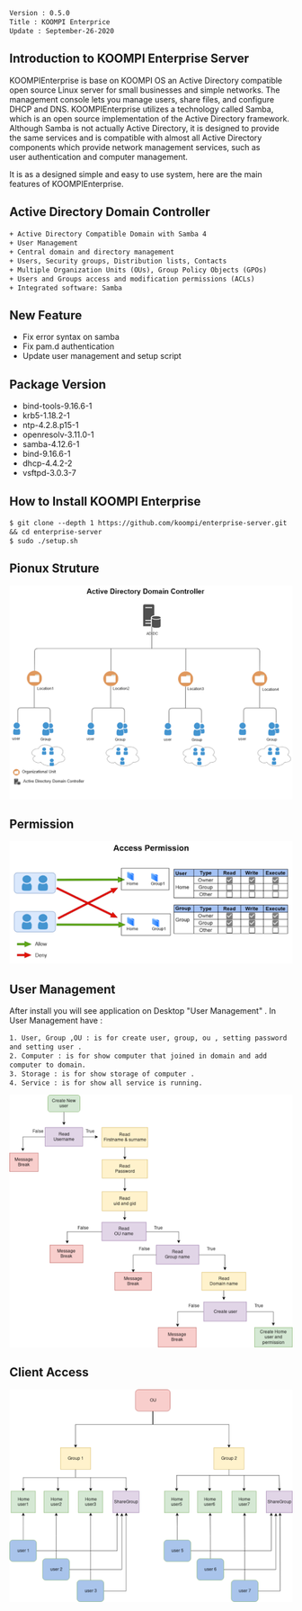 ```
Version : 0.5.0
Title : KOOMPI Enterprice
Update : September-26-2020
```
##  Introduction to KOOMPI Enterprise Server

KOOMPIEnterprise is base on KOOMPI OS  an Active Directory compatible open source Linux server for small businesses and simple networks. The management console lets you manage users, share files, and configure DHCP and DNS. KOOMPIEnterprise utilizes a technology called Samba, which is an open source implementation of the Active Directory framework. Although Samba is not actually Active Directory, it is designed to provide the same services and is compatible with almost all Active Directory components which provide network management services, such as  
user authentication and computer management.

It is as a designed simple and easy to use system, here are the main features of KOOMPIEnterprise.

## Active Directory Domain Controller
```
+ Active Directory Compatible Domain with Samba 4
+ User Management
+ Central domain and directory management
+ Users, Security groups, Distribution lists, Contacts
+ Multiple Organization Units (OUs), Group Policy Objects (GPOs)
+ Users and Groups access and modification permissions (ACLs)
+ Integrated software: Samba
```
## New Feature

* Fix error syntax on samba
* Fix pam.d authentication
* Update user management and setup script

## Package Version
* bind-tools-9.16.6-1
* krb5-1.18.2-1
* ntp-4.2.8.p15-1
* openresolv-3.11.0-1
* samba-4.12.6-1
* bind-9.16.6-1
* dhcp-4.4.2-2
* vsftpd-3.0.3-7

## How to Install KOOMPI Enterprise
```
$ git clone --depth 1 https://github.com/koompi/enterprise-server.git && cd enterprise-server
$ sudo ./setup.sh
```

## Pionux Struture
![struture](images/ad01.png)

## Permission
![permission](images/ad02.png)

## User Management

After install you will see application on Desktop "User Management" . In User Management have :
```
1. User, Group ,OU : is for create user, group, ou , setting password and setting user .
2. Computer : is for show computer that joined in domain and add computer to domain.
3. Storage : is for show storage of computer .
4. Service : is for show all service is running.
```

![user management](images/ad03.png)

## Client Access
![client access](images/ad04.png)
